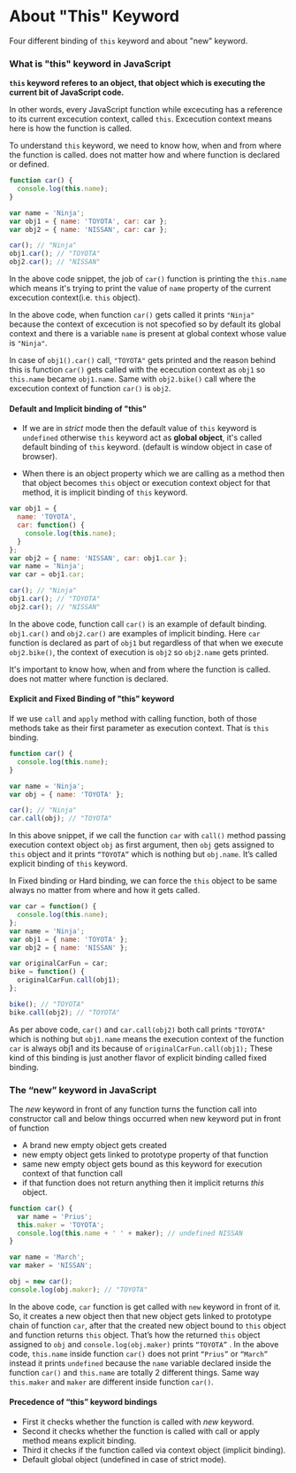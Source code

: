 # About "This" Keyword

Four different binding of `this` keyword and about "new" keyword.

### What is "this" keyword in JavaScript

<b>`this` keyword referes to an object, that object which is executing the current bit of JavaScript code.</b>

In other words, every JavaScript function while excecuting has a reference to its current excecution context, called `this`. Excecution context means here is how the function is called.

To understand `this` keyword, we need to know how, when and from where the function is called. does not matter how and where function is declared or defined.

```javascript
function car() {
  console.log(this.name);
}

var name = 'Ninja';
var obj1 = { name: 'TOYOTA', car: car };
var obj2 = { name: 'NISSAN', car: car };

car(); // "Ninja"
obj1.car(); // "TOYOTA"
obj2.car(); // "NISSAN"
```

In the above code snippet, the job of `car()` function is printing the `this.name` which means it's trying to print the value of `name` property of the current excecution context(i.e. `this` object).

In the above code, when function `car()` gets called it prints `"Ninja"` because the context of excecution is not specofied so by default its global context and there is a variable `name` is present at global context whose value is `"Ninja"`.

In case of `obj1().car()` call, `"TOYOTA"` gets printed and the reason behind this is function `car()` gets called with the ececution context as `obj1` so `this.name` became `obj1.name`. Same with `obj2.bike()` call where the excecution context of function `car()` is `obj2`.

#### Default and Implicit binding of "this"

- If we are in _strict_ mode then the default value of `this` keyword is `undefined` otherwise `this` keyword act as <b>global object</b>, it's called default binding of `this` keyword. (default is window object in case of browser).

- When there is an object property which we are calling as a method then that object becomes `this` object or execution context object for that method, it is implicit binding of `this` keyword.

```javascript
var obj1 = {
  name: 'TOYOTA',
  car: function() {
    console.log(this.name);
  }
};
var obj2 = { name: 'NISSAN', car: obj1.car };
var name = 'Ninja';
var car = obj1.car;

car(); // "Ninja"
obj1.car(); // "TOYOTA"
obj2.car(); // "NISSAN"
```

In the above code, function call `car()` is an example of default binding. `obj1.car()` and `obj2.car()` are examples of implicit binding. Here `car` function is declared as part of `obj1` but regardless of that when we execute `obj2.bike()`, the context of execution is `obj2` so `obj2.name` gets printed.

It's important to know how, when and from where the function is called. does not matter where function is declared.

#### Explicit and Fixed Binding of "this" keyword

If we use `call` and `apply` method with calling function, both of those methods take as their first parameter as execution context. That is `this` binding.

```javascript
function car() {
  console.log(this.name);
}

var name = 'Ninja';
var obj = { name: 'TOYOTA' };

car(); // "Ninja"
car.call(obj); // "TOYOTA"
```

In this above snippet, if we call the function `car` with `call()` method passing execution context object `obj` as first argument, then `obj` gets assigned to `this` object and it prints `“TOYOTA”` which is nothing but `obj.name`. It’s called explicit binding of `this` keyword.

In Fixed binding or Hard binding, we can force the `this` object to be same always no matter from where and how it gets called.

```javascript
var car = function() {
  console.log(this.name);
};
var name = 'Ninja';
var obj1 = { name: 'TOYOTA' };
var obj2 = { name: 'NISSAN' };

var originalCarFun = car;
bike = function() {
  originalCarFun.call(obj1);
};

bike(); // "TOYOTA"
bike.call(obj2); // "TOYOTA"
```

As per above code, `car()` and `car.call(obj2)` both call prints `"TOYOTA"` which is nothing but `obj1.name` means the execution context of the function `car` is always obj1 and its because of `originalCarFun.call(obj1);` These kind of this binding is just another flavor of explicit binding called fixed binding.

### The “new” keyword in JavaScript

The _new_ keyword in front of any function turns the function call into constructor call and below things occurred when new keyword put in front of function

- A brand new empty object gets created
- new empty object gets linked to prototype property of that function
- same new empty object gets bound as this keyword for execution context of that function call
- if that function does not return anything then it implicit returns _this_ object.

```javascript
function car() {
  var name = 'Prius';
  this.maker = 'TOYOTA';
  console.log(this.name + ' ' + maker); // undefined NISSAN
}

var name = 'March';
var maker = 'NISSAN';

obj = new car();
console.log(obj.maker); // "TOYOTA"
```

In the above code, `car` function is get called with `new` keyword in front of it. So, it creates a new object then that new object gets linked to prototype chain of function `car`, after that the created new object bound to `this` object and function returns `this` object. That’s how the returned `this` object assigned to `obj` and `console.log(obj.maker)` prints `“TOYOTA”` .
In the above code, `this.name` inside function `car()` does not print `“Prius”` or `“March”` instead it prints `undefined` because the `name` variable declared inside the function `car()` and `this.name` are totally 2 different things. Same way `this.maker` and `maker` are different inside function `car()`.

#### Precedence of “this” keyword bindings

- First it checks whether the function is called with _new_ keyword.
- Second it checks whether the function is called with call or apply method means explicit binding.
- Third it checks if the function called via context object (implicit binding).
- Default global object (undefined in case of strict mode).
